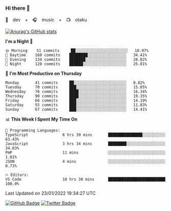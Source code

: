 ### Hi there 👋

🚀　dev　+　🎧　music　+　📺　otaku


[![Anurag's GitHub stats](https://github-readme-stats.vercel.app/api?username=koheitasaka&count_private=true&show_icons=true&theme=monokai)](https://github.com/koheitasaka/github-readme-stats)

<!--START_SECTION:waka-->
**I'm a Night 🦉** 

```text
🌞 Morning    51 commits     ██░░░░░░░░░░░░░░░░░░░░░░░   10.97% 
🌆 Daytime    160 commits    ████████░░░░░░░░░░░░░░░░░   34.41% 
🌃 Evening    134 commits    ███████░░░░░░░░░░░░░░░░░░   28.82% 
🌙 Night      120 commits    ██████░░░░░░░░░░░░░░░░░░░   25.81%

```
📅 **I'm Most Productive on Thursday** 

```text
Monday       41 commits     ██░░░░░░░░░░░░░░░░░░░░░░░   8.82% 
Tuesday      70 commits     ███░░░░░░░░░░░░░░░░░░░░░░   15.05% 
Wednesday    76 commits     ████░░░░░░░░░░░░░░░░░░░░░   16.34% 
Thursday     90 commits     ████░░░░░░░░░░░░░░░░░░░░░   19.35% 
Friday       66 commits     ███░░░░░░░░░░░░░░░░░░░░░░   14.19% 
Saturday     55 commits     ███░░░░░░░░░░░░░░░░░░░░░░   11.83% 
Sunday       67 commits     ███░░░░░░░░░░░░░░░░░░░░░░   14.41%

```


📊 **This Week I Spent My Time On** 

```text
💬 Programming Languages: 
TypeScript               6 hrs 39 mins       ███████████████░░░░░░░░░░   63.43% 
JavaScript               3 hrs 34 mins       ████████░░░░░░░░░░░░░░░░░   34.03% 
PHP                      11 mins             ░░░░░░░░░░░░░░░░░░░░░░░░░   1.81% 
JSON                     4 mins              ░░░░░░░░░░░░░░░░░░░░░░░░░   0.73%

🔥 Editors: 
VS Code                  10 hrs 30 mins      █████████████████████████   100.0%

```


 Last Updated on 23/01/2022 19:34:27 UTC
<!--END_SECTION:waka-->

[![GitHub Badge](https://img.shields.io/badge/GitHub-100000?style=for-the-badge&logo=github&logoColor=white)](https://github.com/koheitasaka)
[![Twitter Badge](https://img.shields.io/badge/Twitter-1DA1F2?style=for-the-badge&logo=twitter&logoColor=white)](https://twitter.com/sleep_asleep_)
